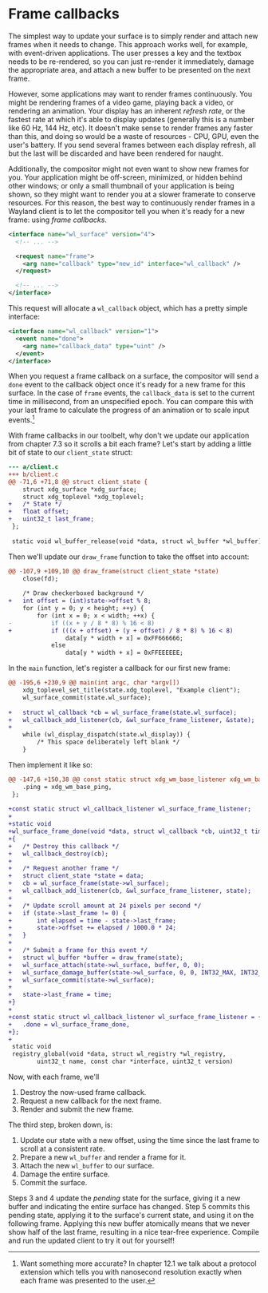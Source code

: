 # Frame callbacks

The simplest way to update your surface is to simply render and attach new
frames when it needs to change. This approach works well, for example, with
event-driven applications. The user presses a key and the textbox needs to be
re-rendered, so you can just re-render it immediately, damage the appropriate
area, and attach a new buffer to be presented on the next frame.

However, some applications may want to render frames continuously. You might be
rendering frames of a video game, playing back a video, or rendering an
animation. Your display has an inherent *refresh rate*, or the fastest rate at
which it's able to display updates (generally this is a number like 60 Hz, 144
Hz, etc). It doesn't make sense to render frames any faster than this, and doing
so would be a waste of resources - CPU, GPU, even the user's battery. If you
send several frames between each display refresh, all but the last will be
discarded and have been rendered for naught.

Additionally, the compositor might not even want to show new frames for you.
Your application might be off-screen, minimized, or hidden behind other windows;
or only a small thumbnail of your application is being shown, so they might want
to render you at a slower framerate to conserve resources. For this reason, the
best way to continuously render frames in a Wayland client is to let the
compositor tell you when it's ready for a new frame: using *frame callbacks*.

```xml
<interface name="wl_surface" version="4">
  <!-- ... -->

  <request name="frame">
    <arg name="callback" type="new_id" interface="wl_callback" />
  </request>

  <!-- ... -->
</interface>
```

This request will allocate a `wl_callback` object, which has a pretty simple
interface:

```xml
<interface name="wl_callback" version="1">
  <event name="done">
    <arg name="callback_data" type="uint" />
  </event>
</interface>
```

When you request a frame callback on a surface, the compositor will send a
`done` event to the callback object once it's ready for a new frame for this
surface. In the case of `frame` events, the `callback_data` is set to the
current time in millisecond, from an unspecified epoch. You can compare this
with your last frame to calculate the progress of an animation or to scale input
events.[^1]

With frame callbacks in our toolbelt, why don't we update our application from
chapter 7.3 so it scrolls a bit each frame? Let's start by adding a little bit
of state to our `client_state` struct:

```diff
--- a/client.c
+++ b/client.c
@@ -71,6 +71,8 @@ struct client_state {
 	struct xdg_surface *xdg_surface;
 	struct xdg_toplevel *xdg_toplevel;
+	/* State */
+	float offset;
+	uint32_t last_frame;
 };
 
 static void wl_buffer_release(void *data, struct wl_buffer *wl_buffer) {
```

Then we'll update our `draw_frame` function to take the offset into account:

```diff
@@ -107,9 +109,10 @@ draw_frame(struct client_state *state)
 	close(fd);
 
 	/* Draw checkerboxed background */
+	int offset = (int)state->offset % 8;
 	for (int y = 0; y < height; ++y) {
 		for (int x = 0; x < width; ++x) {
-			if ((x + y / 8 * 8) % 16 < 8)
+			if (((x + offset) + (y + offset) / 8 * 8) % 16 < 8)
 				data[y * width + x] = 0xFF666666;
 			else
 				data[y * width + x] = 0xFFEEEEEE;
```

In the `main` function, let's register a callback for our first new frame:

```diff
@@ -195,6 +230,9 @@ main(int argc, char *argv[])
 	xdg_toplevel_set_title(state.xdg_toplevel, "Example client");
 	wl_surface_commit(state.wl_surface);
 
+	struct wl_callback *cb = wl_surface_frame(state.wl_surface);
+	wl_callback_add_listener(cb, &wl_surface_frame_listener, &state);
+
 	while (wl_display_dispatch(state.wl_display)) {
 		/* This space deliberately left blank */
 	}
```

Then implement it like so:

```diff
@@ -147,6 +150,38 @@ const static struct xdg_wm_base_listener xdg_wm_base_listener = {
 	.ping = xdg_wm_base_ping,
 };
 
+const static struct wl_callback_listener wl_surface_frame_listener;
+
+static void
+wl_surface_frame_done(void *data, struct wl_callback *cb, uint32_t time)
+{
+	/* Destroy this callback */
+	wl_callback_destroy(cb);
+
+	/* Request another frame */
+	struct client_state *state = data;
+	cb = wl_surface_frame(state->wl_surface);
+	wl_callback_add_listener(cb, &wl_surface_frame_listener, state);
+
+	/* Update scroll amount at 24 pixels per second */
+	if (state->last_frame != 0) {
+		int elapsed = time - state->last_frame;
+		state->offset += elapsed / 1000.0 * 24;
+	}
+
+	/* Submit a frame for this event */
+	struct wl_buffer *buffer = draw_frame(state);
+	wl_surface_attach(state->wl_surface, buffer, 0, 0);
+	wl_surface_damage_buffer(state->wl_surface, 0, 0, INT32_MAX, INT32_MAX);
+	wl_surface_commit(state->wl_surface);
+
+	state->last_frame = time;
+}
+
+const static struct wl_callback_listener wl_surface_frame_listener = {
+	.done = wl_surface_frame_done,
+};
+
 static void
 registry_global(void *data, struct wl_registry *wl_registry,
 		uint32_t name, const char *interface, uint32_t version)
```

Now, with each frame, we'll

1. Destroy the now-used frame callback.
2. Request a new callback for the next frame.
3. Render and submit the new frame.

The third step, broken down, is:

1. Update our state with a new offset, using the time since the last frame to
   scroll at a consistent rate.
2. Prepare a new `wl_buffer` and render a frame for it.
3. Attach the new `wl_buffer` to our surface.
4. Damage the entire surface.
5. Commit the surface.

Steps 3 and 4 update the *pending* state for the surface, giving it a new buffer
and indicating the entire surface has changed. Step 5 commits this pending
state, applying it to the surface's current state, and using it on the following
frame. Applying this new buffer atomically means that we never show half of the
last frame, resulting in a nice tear-free experience. Compile and run the
updated client to try it out for yourself!

[^1]: Want something more accurate? In chapter 12.1 we talk about a protocol extension which tells you with nanosecond resolution exactly when each frame was presented to the user.
